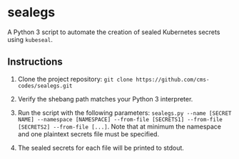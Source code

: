 # sealegs

A Python 3 script to automate the creation of sealed Kubernetes secrets using `kubeseal`.

## Instructions

1. Clone the project repository: `git clone https://github.com/cms-codes/sealegs.git`

2. Verify the shebang path matches your Python 3 interpreter.

3. Run the script with the following parameters: `sealegs.py --name [SECRET NAME] --namespace [NAMESPACE] --from-file [SECRETS1] --from-file [SECRETS2] --from-file [...]`.
Note that at minimum the namespace and one plaintext secrets file must be specified.

4. The sealed secrets for each file will be printed to stdout.
